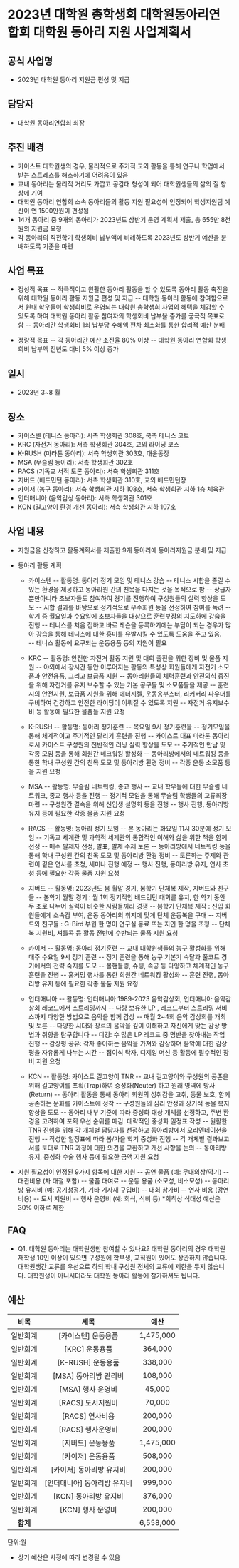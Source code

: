 
﻿2023년 대학원 총학생회 대학원동아리연합회 대학원 동아리 지원 사업계획서
===

##  공식 사업명

- 2023년 대학원 동아리 지원금 편성 및 지급

##  담당자

- 대학원 동아리연합회 회장

##  추진 배경
- 카이스트 대학원생의 경우, 물리적으로 주기적 교외 활동을 통해 연구나 학업에서 받는 스트레스를 해소하기에 어려움이 있음
- 교내 동아리는 물리적 거리도 가깝고 공감대 형성이 되어 대학원생들의 삶의 질 향상에 기여
- 대학원 동아리 연합회 소속 동아리들의 활동 지원 필요성이 인정되어  학생지원팀 예산이 연 1500만원이 편성됨
- 14개 동아리 중 9개의 동아리가 2023년도 상반기 운영 계획서 제출, 총 655만 8천원의 지원금 요청
- 각 동아리의 직전학기 학생회비 납부액에 비례하도록 2023년도 상반기 예산을 분배하도록 기준을 마련

##  사업 목표
- 정성적 목표
-- 적극적이고 원활한 동아리 활동을 할 수 있도록 동아리 활동 촉진을 위해 대학원 동아리 활동 지원금 편성 및 지급
-- 대학원 동아리 활동에 참여함으로서 원내 학우들이 학생회비로 운영되는 대학원 총학생회 사업의 혜택을 체감할 수 있도록 하여 대학원 동아리 활동 참여자의 학생회비 납부율 증가를 궁극적 목표로 함
-- 동아리간 학생회비 1회 납부당 수혜액 편차 최소화를 통한 합리적 예산 분배

- 정량적 목표
-- 각 동아리간 예산 소진율 80% 이상
-- 대학원 동아리 연합회 학생회비 납부액 전년도 대비 5% 이상 증가

##  일시
- 2023년 3~8 월

##  장소
- 카이스텐 (테니스 동아리): 서측 학생회관 308호, 북측 테니스 코트
- KRC (자전거 동아리): 서측 학생회관 304호, 교외 라이딩 코스
- K-RUSH (마라톤 동아리): 서측 학생회관 303호, 대운동장
- MSA (무슬림 동아리): 서측 학생회관 302호
- RACS (기독교 서적 토론 동아리): 서측 학생회관 311호
- 지버드 (배드민턴 동아리): 서측 학생회관 310호, 교외 배드민턴장
- 카이저 (농구 동아리): 서측 학생회관 지하 108호,  서측 학생회관 지하 1층 체육관
- 언더매니아 (음악감상 동아리): 서측 학생회관 301호
- KCN (길고양이 환경 개선 동아리): 서측 학생회관 지하 107호

##  사업 내용
- 지원금을 신청하고 활동계획서를 제출한 9개 동아리에 동아리지원금 분배 및 지급
- 동아리 활동 계획
		
	- 카이스텐
	-- 활동명: 동아리 정기 모임 및 테니스 강습
	-- 테니스 시합을 즐길 수 있는 환경을 제공하고 동아리원 간의 친목을 다지는 것을 목적으로 함
	-- 상급자 뿐만아니라 초보자들도 참여하여 경기를 진행하여 구성원들의 실력 향상을 도모
	-- 시합 결과를 바탕으로 정기적으로 우수회원 등을 선정하여 참여를 독려 
	-- 학기 중 월요일과 수요일에 초보자들을 대상으로 훈련부장의 지도하에 강습을 진행
	-- 테니스를 처음 접하고 바로 레슨을 등록하기에는 부담이 되는 경우가 많아 강습을 통해 테니스에 대한 흥미를 유발시킬 수 있도록 도움을 주고 있음. 	
	-- 테니스 활동에 요구되는 운동용품 등의 지원이 필요
	
	- KRC
	-- 활동명: 안전한 자전거 활동 지원 및 대회 출전을 위한 장비 및 물품 지원
	-- 야외에서 장시간 동안 이루어지는 활동의 특성상 회원들에게 자전거 소모품과 안전용품, 그리고 보급품 지원
	-- 동아리원들의 체력훈련과 안전의식 증진을 위해 자전거를 유지 보수할 수 있는 기본 공구들 및 소모품들을 제공
	-- 훈련 시의 안전지원, 보급품 지원을 위해 에너지젤, 운동용부스터, 리커버리 파우더를 구비하여 건강하고 안전한 라이딩이 이뤄질 수 있도록 지원 
	-- 자전거 유지보수비 등 활동에 필요한 물품들 지원 요청

	- K-RUSH
	-- 활동명: 동아리 정기훈련
	-- 목요일 9시 정기훈련을
	-- 정기모임을 통해 체계적이고 주기적인 달리기 훈련을 진행
	-- 카이스트 대표 마라톤 동아리로서 카이스트 구성원의 전반적인 러닝 실력 향상을 도모
	-- 주기적인 만남 및 각종 모임 등을 통해 회원간 네크워킹 활성화
	-- 동아리방에서의 네트워킹 등을 통한 학내 구성원 간의 친목 도모 및 동아리방 환경 정비 
	-- 각종 운동 소모품 등을 지원 요청

	- MSA
	-- 활동명: 무슬림 네트워킹, 종교 행사
	-- 교내 학우들에 대한 무슬림 네트워크, 종교 행사 등을 진행
	-- 정기적 모임을 통해 무슬림 학생들의 교류회장 마련
	-- 구성원간 결속을 위해 신입생 설명회 등을 진행
	-- 행사 진행, 동아리방 유지 등에 필요한 각종 물품 지원 요청

	- RACS
	-- 활동명: 동아리 정기 모임
	-- 본 동아리는 화요일 11시 30분에 정기 모임
	-- 기독교 세계관 및 과학적 세계관의 통합적인 이해와 삶을 위한 책을 함께 선정
	-- 매주 발제자 선정, 발표, 발제 주제 토론
	-- 동아리방에서 네트워킹 등을 통해 학내 구성원 간의 친목 도모 및 동아리방 환경 정비
	-- 토론하는 주제와 관련이 깊은 연사를 초청, 세미나 진행 예정
	-- 행사 진행, 동아리방 유지, 연사 초청 등에 필요한 각종 물품 지원 요청

	- 지버드
	-- 활동명: 2023년도 봄 월말 경기, 봄학기 단체복 제작, 지버드와 친구들
	-- 봄학기 월말 경기 :  월 1회 정기적인 배드민턴 대회를 유치, 한 학기 동안 두 조로 나누어 실력이 비슷한 사람들끼리 경쟁 
	-- 봄학기 단체복 제작 : 신입 회원들에게 소속감 부여, 운동 동아리의 취지에 맞게 단체 운동복을 구매
	-- 지버드와 친구들 : G-Bird 부원 한 명이 연구실 동료 또는 지인 한 명을 초청 
	-- 단체복 지원비, 셔틀콕 등 활동 전반에 수반되는 물품 지원 요청	

	- 카이저
	-- 활동명: 동아리 정기훈련
	-- 교내 대학원생들의 농구 활성화를 위해 매주 수요일 9시 정기 훈련
	-- 정기 훈련을 통해 농구 기본기 숙달과 풀코트 경기에서의 전략 숙지를 도모	
	-- 볼핸들링, 슈팅, 속공 등 다양하고 체계적인 농구 훈련을 진행
	-- 홈커밍 행사를 통한 회원간 네트워킹 활성화
	-- 훈련 진행, 동아리방 유지 등에 필요한 각종 물품 지원 요청
	
	- 언더매니아
	-- 활동명: 언더매니아 1989-2023 음악감상회, 언더매니아 음악감상회 레코드에서 스트리밍까지
	-- 다량 보유한 LP , 레코드부터 스트리밍 서비스까지 다양한 방법으로 음악을 함께 감상
	-- 매월 2~4회 음악 감상회를 개최 및 토론
	-- 다양한 시대와 장르의 음악을 깊이 이해하고 자신에게 맞는 감상 방법과 취향을 탐구합니다
	-- 디깅: 수 많은 LP 레코드 중 명반을 찾아내는 작업 진행
	-- 감상평 공유: 각자 좋아하는 음악을 가져와 감상하며 음악에 대한 감상평을 자유롭게 나누는 시간
	-- 접이식 탁자, 디제잉 머신 등 활동에 필수적인 장비 지원 요청
	
	- KCN
	-- 활동명: 카이스트 길고양이 TNR
	-- 교내 길고양이와 구성원의 공존을 위해 길고양이를 포획(Trap)하여 중성화(Neuter) 하고 원래 영역에 방사(Return)
	-- 동아리 활동을 통해 동아리 회원의 성취감을 고취, 동물 보호, 함께 공존하는 문화를 카이스트에 정착
	-- 구성원들의 심리 안정과 장기적 동물 복지 향상을 도모
	-- 동아리 내부 기준에 따라 중성화 대상 개체를 선정하고, 주변 환경을 고려하여 포획 우선 순위를 매김. 대략적인 중성화 일정표 작성
	-- 원활한 TNR 진행을 위해 각 개체별 담당자를 선정하고 동아리방에서 오리엔테이션을 진행
	-- 작성한 일정표에 따라 봄/가을 학기 중성화 진행
	-- 각 개체별 결과보고서를 토대로 TNR 과정에 대한 의견을 교환하고 개선 사항을 논의
	-- 동아리방 유지, 중성화 수술 행사 등에 필요한 금액 지원 요청	

- 지원 필요성이 인정된 9가지 항목에 대한 지원
-- 공연 물품 (예: 무대의상/악기)
-- 대관비용 (차 대절 포함)
-- 물품 대여료
-- 운동 용품 (소모성, 비소모성)
-- 동아리방 유지비 (예: 공기청정기, 기타 기자재 구입비)
-- 대회 참가비
-- 연사 비용 (강연 비용)
-- 도서 지원비
-- 행사 운영비 (예: 회식, 식비 등) 
*회칙상 식대성 예산은 30% 이하로 제한

##  FAQ
- Q1. 대학원 동아리는 대학원생만 참여할 수 있나요?
대학원 동아리의 경우 대학원 재학생 10인 이상이 있으면 구성원에 학부생, 교직원이 있어도 상관하지 않습니다. 대학원생간 교류를 우선으로 하되 학내 구성원 전체의 교류에 제한을 두지 않습니다. 대학원생이 아니시더라도 대학원 동아리 활동에 참가하셔도 됩니다.

##  예산

|  **비목** |  **세목** | **예산** |
|:----------:|:------------:|:--------:|
| 일반회계 | [카이스텐] 운동용품 |  1,475,000  |
| 일반회계 | [KRC] 운동용품 |  364,000 |
| 일반회계 | [K-RUSH] 운동용품 | 338,000 |
| 일반회계 | [MSA] 동아리방 관리비 |  108,000  |
| 일반회계 | [MSA] 행사 운영비 |  45,000  |
| 일반회계 | [RACS] 도서지원비 |  70,000  |
| 일반회계 | [RACS] 연사비용 |  200,000  |
| 일반회계 | [RACS] 행사운영비 |  200,000  |
| 일반회계 | [지버드] 운동용품 |  1,475,000  |
| 일반회계 | [카이저] 운동용품 |  508,000  |
| 일반회계 | [카이저] 동아리방 유지비 |  200,000  |
| 일반회계 | [언더매니아] 동아리방 유지비 |  999,000  |
| 일반회계 | [KCN] 동아리방 유지비 |  376,000  |
| 일반회계 | [KCN] 행사 운영비 |  200,000  |
|  **합계** |  |  6,558,000  |

단위:원
* 상기 예산은 사정에 따라 변경될 수 있음
